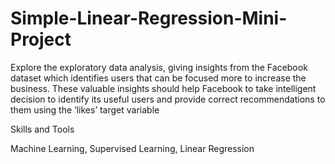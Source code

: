# Simple-Linear-Regression-Mini-Project
Explore the exploratory data analysis, giving insights from the Facebook dataset which identifies users that can be focused more to increase the business. These valuable insights should help Facebook to take intelligent decision to identify its useful users and provide correct recommendations to them using the ‘likes’ target variable


Skills and Tools

Machine Learning, Supervised Learning, Linear Regression

